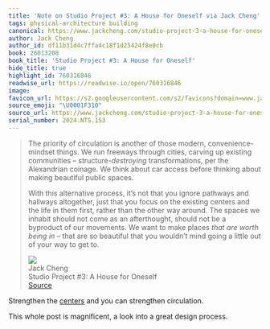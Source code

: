 ```yaml
---
title: 'Note on Studio Project #3: A House for Oneself via Jack Cheng'
tags: physical-architecture building
canonical: https://www.jackcheng.com/studio-project-3-a-house-for-oneself/?ref=sunday-newsletter
author: Jack Cheng
author_id: df11b31d4c7ffa4c18f1d25424f8e0cb
book: 26013208
book_title: 'Studio Project #3: A House for Oneself'
hide_title: true
highlight_id: 760316846
readwise_url: https://readwise.io/open/760316846
image:
favicon_url: https://s2.googleusercontent.com/s2/favicons?domain=www.jackcheng.com
source_emoji: "\U0001F310"
source_url: https://www.jackcheng.com/studio-project-3-a-house-for-oneself/?ref=sunday-newsletter#:~:text=The%20priority%20of,to%20get%20to.
serial_number: 2024.NTS.153
---
```

> The priority of circulation is another of those modern, convenience-mindset things. We run freeways through cities, carving up existing communities – structure-*destroying* transformations, per the Alexandrian coinage. We think about car access before thinking about making beautiful public spaces.
> 
> With this alternative process, it’s not that you ignore pathways and hallways altogether, just that you focus on the existing centers and the life in them first, rather than the other way around. The spaces we inhabit should not come as an afterthought, should not be a byproduct of our movements. We want to make places *that are worth being in* – that are so beautiful that you wouldn’t mind going a little out of your way to get to.
> <div class="quoteback-footer"><div class="quoteback-avatar"><img class="mini-favicon" src="https://s2.googleusercontent.com/s2/favicons?domain=www.jackcheng.com"></div><div class="quoteback-metadata"><div class="metadata-inner"><span style="display:none">FROM:</span><div aria-label="Jack Cheng" class="quoteback-author"> Jack Cheng</div><div aria-label="Studio Project #3: A House for Oneself" class="quoteback-title"> Studio Project #3: A House for Oneself</div></div></div><div class="quoteback-backlink"><a target="_blank" aria-label="go to the full text of this quotation" rel="noopener" href="https://www.jackcheng.com/studio-project-3-a-house-for-oneself/?ref=sunday-newsletter#:~:text=The%20priority%20of,to%20get%20to." class="quoteback-arrow"> Source</a></div></div>

Strengthen the [centers](https://www.joshbeckman.org/notes/475090054) and you can strengthen circulation.

This whole post is magnificent, a look into a great design process.
